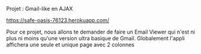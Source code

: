 Projet : Gmail-like en AJAX
  
https://safe-oasis-76123.herokuapp.com/


Pour ce projet, nous allons te demander de faire un Email Viewer qui n'est ni plus ni moins qu'une version ultra basique de Gmail. Globalement l'appli affichera une seule et unique page avec 2 colonnes

